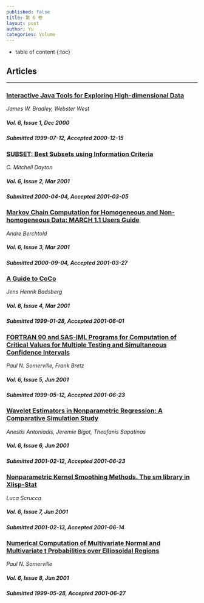 ```yaml
---
published: false
title: 第 6 卷
layout: post
author: Yu
categories: Volume
---
```


* table of content
{:toc}

## Articles

***

### [Interactive Java Tools for Exploring High-dimensional Data](/jstatsoft/v06/i01.html)

*James W. Bradley, Webster West*

##### Vol. 6, Issue 1, Dec 2000

##### Submitted 1999-07-12, Accepted 2000-12-15

### [SUBSET: Best Subsets using Information Criteria](/jstatsoft/v06/i02.html)

*C. Mitchell Dayton*

##### Vol. 6, Issue 2, Mar 2001

##### Submitted 2000-04-04, Accepted 2001-03-05

### [Markov Chain Computation for Homogeneous and Non-homogeneous Data: MARCH 1.1 Users Guide](/jstatsoft/v06/i03.html)

*Andre Berchtold*

##### Vol. 6, Issue 3, Mar 2001

##### Submitted 2000-09-04, Accepted 2001-03-27

### [A Guide to CoCo](/jstatsoft/v06/i04.html)

*Jens Henrik Badsberg*

##### Vol. 6, Issue 4, Mar 2001

##### Submitted 1999-01-28, Accepted 2001-06-01

### [FORTRAN 90 and SAS-IML Programs for Computation of Critical Values for Multiple Testing and Simultaneous Confidence Intervals](/jstatsoft/v06/i05.html)

*Paul N. Somerville, Frank Bretz*

##### Vol. 6, Issue 5, Jun 2001

##### Submitted 1999-05-12, Accepted 2001-06-23

### [Wavelet Estimators in Nonparametric Regression: A Comparative Simulation Study](/jstatsoft/v06/i06.html)

*Anestis Antoniadis, Jeremie Bigot, Theofanis Sapatinas*

##### Vol. 6, Issue 6, Jun 2001

##### Submitted 2001-02-12, Accepted 2001-06-23

### [Nonparametric Kernel Smoothing Methods. The sm library in Xlisp-Stat](/jstatsoft/v06/i07.html)

*Luca Scrucca*

##### Vol. 6, Issue 7, Jun 2001

##### Submitted 2001-02-13, Accepted 2001-06-14

### [Numerical Computation of Multivariate Normal and Multivariate t Probabilities over Ellipsoidal Regions](/jstatsoft/v06/i08.html)

*Paul N. Somerville*

##### Vol. 6, Issue 8, Jun 2001

##### Submitted 1999-05-28, Accepted 2001-06-27

